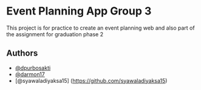 # Event Planning App Group 3

This project is for practice to create an event planning web and also
 part of the assignment for graduation phase 2

## Authors

- [@dpurbosakti](https://github.com/dpurbosakti)
- [@darmon17](https://github.com/darmon17)
- [@syawaladiyaksa15] (https://github.com/syawaladiyaksa15)
